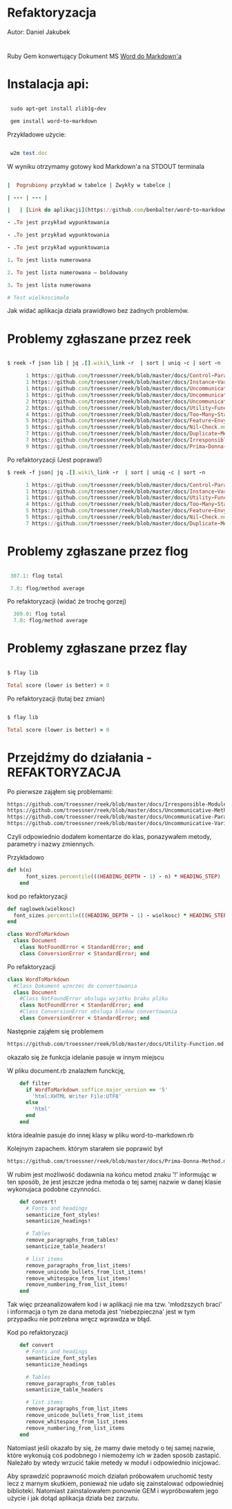 # Refaktoryzacja

Autor: Daniel Jakubek

#

Ruby Gem konwertujący Dokument MS [Word do Markdown'a](https://github.com/benbalter/word-to-markdown)

# Instalacja api:

```ruby

 sudo apt-get install zlib1g-dev

 gem install word-to-markdown

```

Przykładowe użycie:

```ruby

 w2m test.doc

```

W wyniku otrzymamy gotowy kod Markdown'a na STDOUT terminala

```ruby

|  Pogrubiony przykład w tabelce | Zwykły w tabelce |

| --- | --- |

|   | [Link do aplikacji](https://github.com/benbalter/word-to-markdown) |

- .To jest przykład wypunktowania

- .To jest przykład wypunktowania

- .To jest przykład wypunktowania

1. To jest lista numerowana

2. To jest lista numerowana – boldowany

3. To jest lista numerowana

# Test wielkoscimałe

```

Jak widać aplikacja działa prawidłowo bez żadnych problemów.

#

# Problemy zgłaszane przez reek

```ruby

$ reek -f json lib | jq .[].wiki\_link -r  | sort | uniq -c | sort -n

      1 https://github.com/troessner/reek/blob/master/docs/Control-Parameter.md
      1 https://github.com/troessner/reek/blob/master/docs/Instance-Variable-Assumption.md
      1 https://github.com/troessner/reek/blob/master/docs/Uncommunicative-Method-Name.md
      1 https://github.com/troessner/reek/blob/master/docs/Uncommunicative-Parameter-Name.md
      2 https://github.com/troessner/reek/blob/master/docs/Uncommunicative-Variable-Name.md
      2 https://github.com/troessner/reek/blob/master/docs/Utility-Function.md
      4 https://github.com/troessner/reek/blob/master/docs/Too-Many-Statements.md
      5 https://github.com/troessner/reek/blob/master/docs/Feature-Envy.md
      5 https://github.com/troessner/reek/blob/master/docs/Nil-Check.md
      7 https://github.com/troessner/reek/blob/master/docs/Duplicate-Method-Call.md
      7 https://github.com/troessner/reek/blob/master/docs/Irresponsible-Module.md
      9 https://github.com/troessner/reek/blob/master/docs/Prima-Donna-Method.md

```

Po refaktoryzacji (Jest poprawa!)

```ruby
$ reek -f json| jq .[].wiki\_link -r  | sort | uniq -c | sort -n

      1 https://github.com/troessner/reek/blob/master/docs/Control-Parameter.md
      1 https://github.com/troessner/reek/blob/master/docs/Instance-Variable-Assumption.md
      1 https://github.com/troessner/reek/blob/master/docs/Utility-Function.md
      4 https://github.com/troessner/reek/blob/master/docs/Too-Many-Statements.md
      5 https://github.com/troessner/reek/blob/master/docs/Feature-Envy.md
      5 https://github.com/troessner/reek/blob/master/docs/Nil-Check.md
      7 https://github.com/troessner/reek/blob/master/docs/Duplicate-Method-Call.md
```


# Problemy zgłaszane przez flog

```ruby

 307.1: flog total

 7.0: flog/method average

```

Po refaktoryzacji (widać że trochę gorzej)
```ruby
  309.0: flog total
  7.0: flog/method average
```




# Problemy zgłaszane przez flay

```ruby

$ flay lib

Total score (lower is better) = 0

```

Po refaktoryzacji (tutaj bez zmian)
```ruby

$ flay lib

Total score (lower is better) = 0

```



# Przejdźmy do działania - REFAKTORYZACJA

Po pierwsze zająłem się problemami:
```sh
https://github.com/troessner/reek/blob/master/docs/Irresponsible-Module.md
https://github.com/troessner/reek/blob/master/docs/Uncommunicative-Method-Name.md
https://github.com/troessner/reek/blob/master/docs/Uncommunicative-Parameter-Name.md
https://github.com/troessner/reek/blob/master/docs/Uncommunicative-Variable-Name.md
```

Czyli odpowiednio dodałem komentarze do klas, ponazywałem metody, parametry i nazwy zmiennych.

Przykładowo

```ruby
def h(n)
      font_sizes.percentile(((HEADING_DEPTH - 1) - n) * HEADING_STEP)
    end
```
kod po refaktoryzacji

```ruby
def naglowek(wielkosc)
  font_sizes.percentile(((HEADING_DEPTH - 1) - wielkosc) * HEADING_STEP)
end

```

```ruby
class WordToMarkdown
  class Document
    class NotFoundError < StandardError; end
    class ConversionError < StandardError; end
```
Po refaktoryzacji

```ruby
class WordToMarkdown
  #Class Dokument wzorzec do convertowania
  class Document
    #Class NotFoundError obsluga wyjatku braku pliku
    class NotFoundError < StandardError; end
    #Class ConversionError obsluga bledow convertowania
    class ConversionError < StandardError; end

```

Następnie zająłem się problemem
```sh
https://github.com/troessner/reek/blob/master/docs/Utility-Function.md
```
okazało się że funkcja idelanie pasuje w innym miejscu 

W pliku document.rb znalazłem funckcję,

```ruby
    def filter
      if WordToMarkdown.soffice.major_version == '5'
        'html:XHTML Writer File:UTF8'
      else
        'html'
      end
    end
```

 która idealnie pasuje do innej klasy w pliku word-to-markdown.rb




Kolejnym zapachem. którym starałem sie poprawić był
```sh
https://github.com/troessner/reek/blob/master/docs/Prima-Donna-Method.md
```

W rubim jest możliwość dodawnia na końcu metod znaku '!' informując w ten sposób, że jest jeszcze jedna metoda o tej samej nazwie w danej klasie wykonujaca podobne czynności. 

```ruby
    def convert!
      # Fonts and headings
      semanticize_font_styles!
      semanticize_headings!

      # Tables
      remove_paragraphs_from_tables!
      semanticize_table_headers!

      # list items
      remove_paragraphs_from_list_items!
      remove_unicode_bullets_from_list_items!
      remove_whitespace_from_list_items!
      remove_numbering_from_list_items!
    end
```

Tak więc przeanalizowałem kod i w aplikacji nie ma tzw. 'młodzszych braci' i informacja o tym ze dana metoda jest 'niebezpieczna' jest w tym przypadku nie potrzebna wręcz wprawdza w błąd.

Kod po refaktoryzacji

```ruby
    def convert
      # Fonts and headings
      semanticize_font_styles
      semanticize_headings

      # Tables
      remove_paragraphs_from_tables
      semanticize_table_headers

      # list items
      remove_paragraphs_from_list_items
      remove_unicode_bullets_from_list_items
      remove_whitespace_from_list_items
      remove_numbering_from_list_items
    end

```


Natomiast jeśli okazało by się, że mamy dwie metody o tej samej nazwie, które wykonują coś podobnego i niemożemy ich w żaden sposób zastapić. Należało by wtedy wrzucić takie metedy w moduł i odpowiednio inicjować.


Aby sprawdzić poprawność moich działań próbowałem uruchomić testy lecz z marnym skutkiem, ponieważ nie udało się zainstalować odpowiedniej biblioteki. Natomiast zainstalowałem ponownie GEM i wypróbowałem jego użycie i jak dotąd aplikacja działa bez zarzutu.




